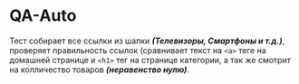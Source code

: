 # QA-Auto

Тест собирает все ссылки из шапки ***(Телевизоры, Смартфоны и т.д.)***, проверяет правильность ссылок (сравнивает текст на `<a>` теге на домашней странице и `<h1>` тег на странице категории, а так же смотрит на колличество товаров ***(неравенство нулю)***. 
